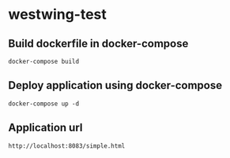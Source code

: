 # westwing-test
## Build dockerfile in docker-compose
`docker-compose build`

## Deploy application using docker-compose
`docker-compose up -d`

## Application url
`http://localhost:8083/simple.html`